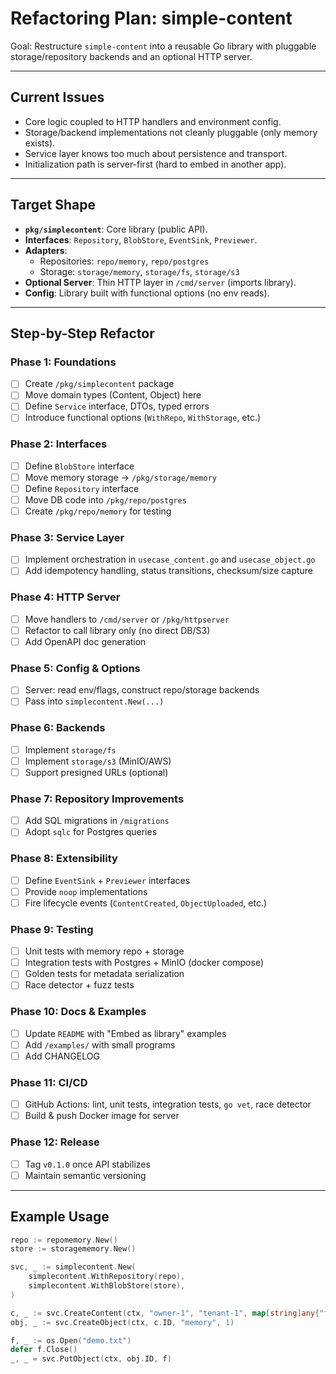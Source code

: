# Refactoring Plan: simple-content

Goal: Restructure `simple-content` into a reusable Go library with pluggable storage/repository backends and an optional HTTP server.

---

## Current Issues
- Core logic coupled to HTTP handlers and environment config.
- Storage/backend implementations not cleanly pluggable (only memory exists).
- Service layer knows too much about persistence and transport.
- Initialization path is server-first (hard to embed in another app).

---

## Target Shape

- **`pkg/simplecontent`**: Core library (public API).
- **Interfaces**: `Repository`, `BlobStore`, `EventSink`, `Previewer`.
- **Adapters**: 
  - Repositories: `repo/memory`, `repo/postgres`
  - Storage: `storage/memory`, `storage/fs`, `storage/s3`
- **Optional Server**: Thin HTTP layer in `/cmd/server` (imports library).
- **Config**: Library built with functional options (no env reads).

---

## Step-by-Step Refactor

### Phase 1: Foundations
- [ ] Create `/pkg/simplecontent` package
- [ ] Move domain types (Content, Object) here
- [ ] Define `Service` interface, DTOs, typed errors
- [ ] Introduce functional options (`WithRepo`, `WithStorage`, etc.)

### Phase 2: Interfaces
- [ ] Define `BlobStore` interface
- [ ] Move memory storage → `/pkg/storage/memory`
- [ ] Define `Repository` interface
- [ ] Move DB code into `/pkg/repo/postgres`
- [ ] Create `/pkg/repo/memory` for testing

### Phase 3: Service Layer
- [ ] Implement orchestration in `usecase_content.go` and `usecase_object.go`
- [ ] Add idempotency handling, status transitions, checksum/size capture

### Phase 4: HTTP Server
- [ ] Move handlers to `/cmd/server` or `/pkg/httpserver`
- [ ] Refactor to call library only (no direct DB/S3)
- [ ] Add OpenAPI doc generation

### Phase 5: Config & Options
- [ ] Server: read env/flags, construct repo/storage backends
- [ ] Pass into `simplecontent.New(...)`

### Phase 6: Backends
- [ ] Implement `storage/fs`
- [ ] Implement `storage/s3` (MinIO/AWS)
- [ ] Support presigned URLs (optional)

### Phase 7: Repository Improvements
- [ ] Add SQL migrations in `/migrations`
- [ ] Adopt `sqlc` for Postgres queries

### Phase 8: Extensibility
- [ ] Define `EventSink` + `Previewer` interfaces
- [ ] Provide `noop` implementations
- [ ] Fire lifecycle events (`ContentCreated`, `ObjectUploaded`, etc.)

### Phase 9: Testing
- [ ] Unit tests with memory repo + storage
- [ ] Integration tests with Postgres + MinIO (docker compose)
- [ ] Golden tests for metadata serialization
- [ ] Race detector + fuzz tests

### Phase 10: Docs & Examples
- [ ] Update `README` with "Embed as library" examples
- [ ] Add `/examples/` with small programs
- [ ] Add CHANGELOG

### Phase 11: CI/CD
- [ ] GitHub Actions: lint, unit tests, integration tests, `go vet`, race detector
- [ ] Build & push Docker image for server

### Phase 12: Release
- [ ] Tag `v0.1.0` once API stabilizes
- [ ] Maintain semantic versioning

---

## Example Usage

```go
repo := repomemory.New()
store := storagememory.New()

svc, _ := simplecontent.New(
    simplecontent.WithRepository(repo),
    simplecontent.WithBlobStore(store),
)

c, _ := svc.CreateContent(ctx, "owner-1", "tenant-1", map[string]any{"filename":"demo.txt"})
obj, _ := svc.CreateObject(ctx, c.ID, "memory", 1)

f, _ := os.Open("demo.txt")
defer f.Close()
_, _ = svc.PutObject(ctx, obj.ID, f)